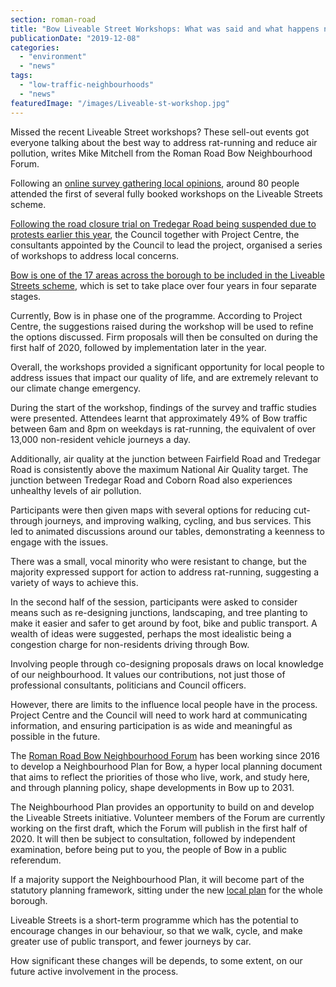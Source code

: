 ```yaml
---
section: roman-road
title: "Bow Liveable Street Workshops: What was said and what happens next"
publicationDate: "2019-12-08"
categories: 
  - "environment"
  - "news"
tags: 
  - "low-traffic-neighbourhoods"
  - "news"
featuredImage: "/images/Liveable-st-workshop.jpg"
---
```


Missed the recent Liveable Street workshops? These sell-out events got everyone talking about the best way to address rat-running and reduce air pollution, writes Mike Mitchell from the Roman Road Bow Neighbourhood Forum.

Following an [online survey gathering local opinions](https://romanroadlondon.com/event/liveable-streets-drop-in-session-bow/), around 80 people attended the first of several fully booked workshops on the Liveable Streets scheme.

[Following the road closure trial on Tredegar Road being suspended due to protests earlier this year](https://romanroadlondon.com/liveable-streets-traffic-trial-cancelled/), the Council together with Project Centre, the consultants appointed by the Council to lead the project, organised a series of workshops to address local concerns.

[Bow is one of the 17 areas across the borough to be included in the Liveable Streets scheme](https://romanroadlondon.com/bow-liveable-streets-workshops-announced/), which is set to take place over four years in four separate stages. 

Currently, Bow is in phase one of the programme. According to Project Centre, the suggestions raised during the workshop will be used to refine the options discussed. Firm proposals will then be consulted on during the first half of 2020, followed by implementation later in the year.

Overall, the workshops provided a significant opportunity for local people to address issues that impact our quality of life, and are extremely relevant to our climate change emergency.

During the start of the workshop, findings of the survey and traffic studies were presented. Attendees learnt that approximately 49% of Bow traffic between 6am and 8pm on weekdays is rat-running, the equivalent of over 13,000 non-resident vehicle journeys a day. 

Additionally, air quality at the junction between Fairfield Road and Tredegar Road is consistently above the maximum National Air Quality target. The junction between Tredegar Road and Coborn Road also experiences unhealthy levels of air pollution.

Participants were then given maps with several options for reducing cut-through journeys, and improving walking, cycling, and bus services. This led to animated discussions around our tables, demonstrating a keenness to engage with the issues. 

There was a small, vocal minority who were resistant to change, but the majority expressed support for action to address rat-running, suggesting a variety of ways to achieve this.

In the second half of the session, participants were asked to consider means such as re-designing junctions, landscaping, and tree planting to make it easier and safer to get around by foot, bike and public transport. A wealth of ideas were suggested, perhaps the most idealistic being a congestion charge for non-residents driving through Bow. 

Involving people through co-designing proposals draws on local knowledge of our neighbourhood. It values our contributions, not just those of professional consultants, politicians and Council officers. 

However, there are limits to the influence local people have in the process.  Project Centre and the Council will need to work hard at communicating information, and ensuring participation is as wide and meaningful as possible in the future.

The [Roman Road Bow Neighbourhood Forum](https://romanroadbowneighbourhoodplan.org/) has been working since 2016 to develop a Neighbourhood Plan for Bow, a hyper local planning document that aims to reflect the priorities of those who live, work, and study here, and through planning policy, shape developments in Bow up to 2031. 

The Neighbourhood Plan provides an opportunity to build on and develop the Liveable Streets initiative. Volunteer members of the Forum are currently working on the first draft, which the Forum will publish in the first half of 2020. It will then be subject to consultation, followed by independent examination, before being put to you, the people of Bow in a public referendum. 

If a majority support the Neighbourhood Plan, it will become part of the statutory planning framework, sitting under the new [local plan](https://www.towerhamlets.gov.uk/lgnl/council_and_democracy/consultations/Local_Plan.aspx) for the whole borough.

Liveable Streets is a short-term programme which has the potential to encourage changes in our behaviour, so that we walk, cycle, and make greater use of public transport, and fewer journeys by car. 

How significant these changes will be depends, to some extent, on our future active involvement in the process.

